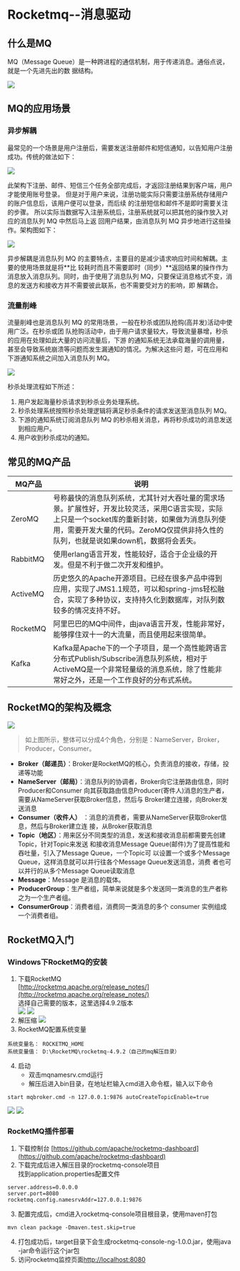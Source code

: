 # Rocketmq--消息驱动

## 什么是MQ

MQ（Message Queue）是一种跨进程的通信机制，用于传递消息。通俗点说，就是一个先进先出的数
据结构。

![](_image/什么是MQ.png)

## MQ的应用场景

### 异步解耦

最常见的一个场景是用户注册后，需要发送注册邮件和短信通知，以告知用户注册成功。传统的做法如下：

![](_image/传统邮件发送.png)

此架构下注册、邮件、短信三个任务全部完成后，才返回注册结果到客户端，用户才能使用账号登录。
但是对于用户来说，注册功能实际只需要注册系统存储用户的账户信息后，该用户便可以登录，而后续
的注册短信和邮件不是即时需要关注的步骤。
所以实际当数据写入注册系统后，注册系统就可以把其他的操作放入对应的消息队列 MQ 中然后马上返
回用户结果，由消息队列 MQ 异步地进行这些操作。架构图如下：

![](_image/MQ场景.png)

异步解耦是消息队列 MQ 的主要特点，主要目的是减少请求响应时间和解耦。主要的使用场景就是将**比
较耗时而且不需要即时（同步）**返回结果的操作作为消息放入消息队列。同时，由于使用了消息队列
MQ，只要保证消息格式不变，消息的发送方和接收方并不需要彼此联系，也不需要受对方的影响，即
解耦合。

### 流量削峰

流量削峰也是消息队列 MQ 的常用场景，一般在秒杀或团队抢购(高并发)活动中使用广泛。在秒杀或团
队抢购活动中，由于用户请求量较大，导致流量暴增，秒杀的应用在处理如此大量的访问流量后，下游
的通知系统无法承载海量的调用量，甚至会导致系统崩溃等问题而发生漏通知的情况。为解决这些问
题，可在应用和下游通知系统之间加入消息队列 MQ。

![](_image/流量削峰.png)

秒杀处理流程如下所述：
1. 用户发起海量秒杀请求到秒杀业务处理系统。
2. 秒杀处理系统按照秒杀处理逻辑将满足秒杀条件的请求发送至消息队列 MQ。
3. 下游的通知系统订阅消息队列 MQ 的秒杀相关消息，再将秒杀成功的消息发送到相应用户。
4. 用户收到秒杀成功的通知。

## 常见的MQ产品

| MQ产品     | 说明                                                                                                                          |
|----------|-----------------------------------------------------------------------------------------------------------------------------|
| ZeroMQ   | 号称最快的消息队列系统，尤其针对大吞吐量的需求场景。扩展性好，开发比较灵活，采用C语言实现，实际上只是一个socket库的重新封装，如果做为消息队列使用，需要开发大量的代码。ZeroMQ仅提供非持久性的队列，也就是说如果down机，数据将会丢失。 |
| RabbitMQ | 使用erlang语言开发，性能较好，适合于企业级的开发。但是不利于做二次开发和维护。                                                                                  |
| ActiveMQ | 历史悠久的Apache开源项目。已经在很多产品中得到应用，实现了JMS1.1规范，可以和spring-jms轻松融合，实现了多种协议，支持持久化到数据库，对队列数较多的情况支持不好。                                 |
| RocketMQ | 阿里巴巴的MQ中间件，由java语言开发，性能非常好，能够撑住双十一的大流量，而且使用起来很简单。                                                                           |
| Kafka    | Kafka是Apache下的一个子项目，是一个高性能跨语言分布式Publish/Subscribe消息队列系统，相对于ActiveMQ是一个非常轻量级的消息系统，除了性能非常好之外，还是一个工作良好的分布式系统。                  |

## RocketMQ的架构及概念

![](_image/RocketMQ的架构及概念.png)

> 如上图所示，整体可以分成4个角色，分别是：NameServer，Broker，Producer，Consumer。

* **Broker（邮递员）**：Broker是RocketMQ的核心，负责消息的接收，存储，投递等功能
* **NameServer（邮局）**：消息队列的协调者，Broker向它注册路由信息，同时Producer和Consumer
  向其获取路由信息Producer(寄件人)消息的生产者，需要从NameServer获取Broker信息，然后与
  Broker建立连接，向Broker发送消息
* **Consumer（收件人）** ：消息的消费者，需要从NameServer获取Broker信息，然后与Broker建立连
  接，从Broker获取消息
* **Topic（地区）**：用来区分不同类型的消息，发送和接收消息前都需要先创建Topic，针对Topic来发送
  和接收消息Message Queue(邮件)为了提高性能和吞吐量，引入了Message Queue，一个Topic可
  以设置一个或多个Message Queue，这样消息就可以并行往各个Message Queue发送消息，消费
  者也可以并行的从多个Message Queue读取消息
* **Message**：Message 是消息的载体。
* **ProducerGroup**：生产者组，简单来说就是多个发送同一类消息的生产者称之为一个生产者组。
* **ConsumerGroup**：消费者组，消费同一类消息的多个 consumer 实例组成一个消费者组。

## RocketMQ入门

### Windows下RocketMQ的安装

1. 下载RocketMQ  
  [http://rocketmq.apache.org/release_notes/](http://rocketmq.apache.org/release_notes/)  
  选择自己需要的版本，这里选择4.9.2版本  
  ![](_image/RocketMQ下载.png)
   ![](_image/RocketMQ下载1.png)
2. 解压缩 
   ![](_image/RocketMQ解压缩.png)
3. RocketMQ配置系统变量  
```text
系统变量名： ROCKETMQ_HOME
系统变量值： D:\RocketMQ\rocketmq-4.9.2（自己的mq解压目录）
```
4. 启动
   * 双击mqnamesrv.cmd运行
   * 解压后进入bin目录，在地址栏输入cmd进入命令框，输入以下命令
   
```shell
start mqbroker.cmd -n 127.0.0.1:9876 autoCreateTopicEnable=true
```

![](_image/RocketMQ启动.png)
![](_image/RocketMQ启动1.png)

### RocketMQ插件部署

1. 下载控制台
    [https://github.com/apache/rocketmq-dashboard](https://github.com/apache/rocketmq-dashboard)
2. 下载完成后进入解压目录的rocketmq-console项目  
   找到application.properties配置文件

```properties
server.address=0.0.0.0
server.port=8080
rocketmq.config.namesrvAddr=127.0.0.1:9876
```

3. 配置完成后，cmd进入rocketmq-console项目根目录，使用maven打包

```shell
mvn clean package -Dmaven.test.skip=true
```

4. 打包成功后，target目录下会生成rocketmq-console-ng-1.0.0.jar，使用java -jar命令运行这个jar包
5. 访问rocketmq监控页面[http://localhost:8080](http://localhost:8080)





